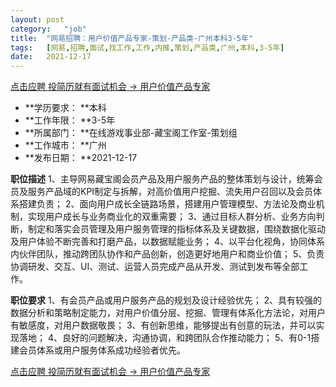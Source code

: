 ```yaml
---
layout:	post
category:	"job"
title:	"网易招聘：用户价值产品专家-策划-产品类-广州本科3-5年"
tags:	[网易,招聘,面试,找工作,工作,内推,策划,产品类,广州,本科,3-5年]
date:	2021-12-17
---
```


[点击应聘 投简历就有面试机会 -> 用户价值产品专家](http://mobile.bole.netease.com/bole/boleDetail?id=24058&employeeId=346f03c3cda5f04c&key=all)



- **学历要求： **本科
- **工作年限： **3-5年
- **所属部门： **在线游戏事业部-藏宝阁工作室-策划组
- **工作城市： **广州
- **发布日期： **2021-12-17



**职位描述**
1、主导网易藏宝阁会员产品及用户服务产品的整体策划与设计，统筹会员及服务产品域的KPI制定与拆解，对高价值用户挖掘、流失用户召回以及会员体系搭建负责；
2、面向用户成长全链路场景，搭建用户管理模型、方法论及商业机制，实现用户成长与业务商业化的双重需要；
3、通过目标人群分析、业务方向判断，制定和落实会员管理及用户服务管理的指标体系及关键数据，围绕数据化驱动及用户体验不断完善和打磨产品，以数据赋能业务；
4、以平台化视角，协同体系内伙伴团队，推动跨团队协作和产品创新，创造更好地用户和商业价值；
5、负责协调研发、交互、UI、测试、运营人员完成产品从开发、测试到发布等全部工作。



**职位要求**
1、有会员产品或用户服务产品的规划及设计经验优先；
2、具有较强的数据分析和策略制定能力，对用户价值分层、挖掘、管理有体系化方法论，对用户有敏感度，对用户数据敬畏；
3、有创新思维，能够提出有创意的玩法，并可以实现落地；
4、良好的问题解决，沟通协调，和跨团队合作推动能力；
5、有0-1搭建会员体系或用户服务体系成功经验者优先。



[点击应聘 投简历就有面试机会 -> 用户价值产品专家](http://mobile.bole.netease.com/bole/boleDetail?id=24058&employeeId=346f03c3cda5f04c&key=all)